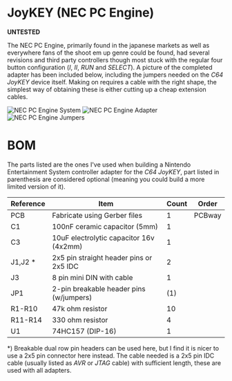 # JoyKEY (NEC PC Engine)

**UNTESTED**

The NEC PC Engine, primarily found in the japanese markets as well as everywhere fans of the shoot em up genre could be found, had several revisions and third party controllers though most stuck with the regular four button configuration (*I*, *II*, *RUN* and *SELECT*). A picture of the completed adapter has been included below, including the jumpers needed on the *C64 JoyKEY* device itself. Making on requires a cable with the right shape, the simplest way of obtaining these is either cutting up a cheap extension cables.

![NEC PC Engine System](https://github.com/tebl/C64-JoyKEY/raw/main/gallery/nec_system.jpg)
![NEC PC Engine Adapter](https://github.com/tebl/C64-JoyKEY/raw/main/gallery/nec_adapter.jpg)
![NEC PC Engine Jumpers](https://github.com/tebl/C64-JoyKEY/raw/main/gallery/nec_jumpers.jpg)

# BOM
The parts listed are the ones I've used when building a Nintendo Entertainment System controller adapter for the *C64 JoyKEY*, part listed in parenthesis are considered optional (meaning you could build a more limited version of it).

| Reference     | Item                                      | Count | Order  |
| ------------- | ----------------------------------------- | ----- | ------ |
| PCB           | Fabricate using Gerber files              |     1 | PCBway
| C1            | 100nF ceramic capacitor (5mm)             |     1 |
| C3            | 10uF electrolytic capacitor 16v (4x2mm)   |     1 |
| J1,J2 *       | 2x5 pin straight header pins or 2x5 IDC   |     2 |
| J3            | 8 pin mini DIN with cable                 |     1 |
| JP1           | 2-pin breakable header pins (w/jumpers)   |    (1)|
| R1-R10        | 47k ohm resistor                          |    10 | 
| R11-R14       | 330 ohm resistor                          |     4 | 
| U1            | 74HC157 (DIP-16)                          |     1 |

*) Breakable dual row pin headers can be used here, but I find it is nicer to use a 2x5 pin connector here instead. The cable needed is a 2x5 pin IDC cable (usually listed as *AVR* or *JTAG* cable) with sufficient length, these are used with all adapters.